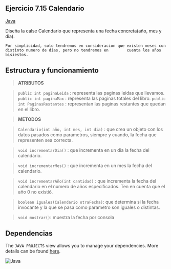 ## Ejercicio 7.15 Calendario
[Java](https://img.shields.io/badge/java-%23ED8B00.svg?style=for-the-badge&logo=java&logoColor=white)

Diseña la calse Calendario que representa una fecha concreta(año, mes y dia).

    Por simplicidad, solo tendremos en consideracion que existen meses con distinto numero de dias, pero no tendremos en        cuenta los años bisiestos.

## Estructura y funcionamiento

> **ATRIBUTOS**

> `public int paginaLeida` : representa las paginas leidas que llevamos.
> `public int paginaMax` : representa las paginas totales del libro.
> `public int PaginasRestantes` : representan las paginas restantes que quedan en el libro.

> **METODOS**

> `Calendario(int año, int mes, int dia)` : que crea un objeto con los datos pasados como parametros, siempre y cuando, la fecha que representen sea correcta.

> `void incrementarDia()` : que incrementa en un dia la fecha del calendario.

> `void incrementarMes()` : que incrementa en un mes la fecha del calendario.

> `void incrementarAño(int cantidad)` : que incrementa la fecha del calendario en el numero de años especificados. Ten en cuenta que el año 0 no existió.

> `boolean iguales(Calendario otraFecha)`: que determina si la fecha invocante y la que se pasa como parametro son iguales o distintas. 

> `void mostrar()`: muestra la fecha por consola

## Dependencias

The `JAVA PROJECTS` view allows you to manage your dependencies. More details can be found [here](https://github.com/microsoft/vscode-java-dependency#manage-dependencies).

![Java](https://img.shields.io/badge/java-%23ED8B00.svg?style=for-the-badge&logo=java&logoColor=white)



